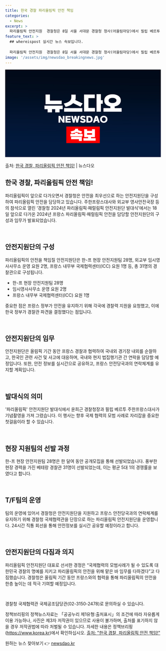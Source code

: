 ```yaml
---
title: 한국 경찰 파리올림픽 안전 책임
categories:
  - News
excerpt: >
  파리올림픽 안전지원  경찰청은 8일 서울 서대문 경찰청 청사(어울림마당)에서 필립 베르투 주한프랑스대사, 윤…
feature_text: >
  ## whereispost 실시간 뉴스 속보입니다.

  파리올림픽 안전지원  경찰청은 8일 서울 서대문 경찰청 청사(어울림마당)에서 필립 베르투 주한프랑스대사, 윤…
image: '/assets/img/newsdao_breakingnews.jpg'
---
```


![뉴스다오 속보](/assets/img/newsdao_breakingnews.jpg)

<p>출처: <a href="https://newsdao.kr/4673" rel="dofollow">한국 경찰, 파리올림픽 안전 책임!</a> | 뉴스다오</p>

<h2 data-ke-size="size26">한국 경찰, 파리올림픽 안전 책임!</h2>

파리올림픽이 앞으로 다가오면서 경찰청은 안전을 최우선으로 하는 안전지원단을 구성하여 파리올림픽 안전을 담당하고 있습니다. 주한프랑스대사와 외교부 영사안전국장 등의 참석으로 열린 ‘경찰청 2024년 파리올림픽·패럴림픽 안전지원단 발대식’에서는 18일 앞으로 다가온 2024년 프랑스 파리올림픽·패럴림픽 안전을 담당할 안전지원단의 구성과 임무가 발표되었습니다.

<p data-ke-size="size16">&nbsp;</p>

<h2 data-ke-size="size24">안전지원단의 구성</h2>
파리올림픽의 안전을 책임질 안전지원단은 한-프 현장 안전지원팀 28명, 외교부 임시영사사무소 운영 요원 2명, 프랑스 내무부 국제협력센터(ICC) 요원 1명 등, 총 31명의 경찰관으로 구성됩니다. 

<ul>
  <li>한-프 현장 안전지원팀 28명</li>
  <li>임시영사사무소 운영 요원 2명</li>
  <li>프랑스 내무부 국제협력센터(ICC) 요원 1명</li>
</ul>

중요한 점은 프랑스 정부가 안전을 유지하기 위해 각국에 경찰력 지원을 요청했고, 이에 한국 정부가 경찰관 파견을 결정했다는 점입니다.

<p data-ke-size="size16">&nbsp;</p>

<h2 data-ke-size="size24">안전지원단의 임무</h2>
안전지원단은 올림픽 기간 동안 프랑스 경찰과 협력하여 국내외 경기장 내외를 순찰하고, 한국인 관련 사건 및 사고에 대응하며, 국내와 현지 법집행기관 간 연락을 담당할 예정입니다. 또한, 안전 정보를 실시간으로 공유하고, 프랑스 안전당국과의 연락체계를 유지할 계획입니다.

<p data-ke-size="size16">&nbsp;</p>

<h2 data-ke-size="size24">발대식의 의미</h2>
'파리올림픽' 안전지원단 발대식에서 윤희근 경찰청장과 필립 베르투 주한프랑스대사가 기념촬영을 가져 그렸습니다. 이 행사는 향후 국제 협력의 모범 사례로 자리잡을 중요한 첫걸음이라 할 수 있습니다. 

<p data-ke-size="size16">&nbsp;</p>

<h2 data-ke-size="size24">현장 지원팀의 선발 과정</h2>
한-프 현장 안전지원팀 28명은 한 달여 동안 공개모집을 통해 선발되었습니다. 풍부한 현장 경력을 가진 베테랑 경찰관 31명이 선발되었는데, 이는 평균 5대 1의 경쟁률을 보였다고 합니다.

<p data-ke-size="size16">&nbsp;</p>

<h2 data-ke-size="size24">T/F팀의 운영</h2>
팀의 운영에 있어서 경찰청은 안전지원단을 지원하고 프랑스 안전당국과의 연락체계를 유지하기 위해 경찰청 국제협력관을 단장으로 하는 파리올림픽 안전지원단을 운영합니다. 24시간 직통 회선을 통해 안전정보를 실시간 공유할 예정이라고 합니다.

<p data-ke-size="size16">&nbsp;</p>

<h2 data-ke-size="size24">안전지원단의 다짐과 의지</h2>
파리올림픽 안전지원단 대표로 선서한 경정은 “국제협력의 모범사례가 될 수 있도록 대한민국 경찰의 명예를 지키고 파리올림픽의 안전을 위해 맡은 바 임무를 다하겠다”고 다짐했습니다. 경찰청은 올림픽 기간 동안 프랑스와의 협력을 통해 파리올림픽의 안전을 한층 높이는 데 적극 기여할 예정입니다.

<p data-ke-size="size16">&nbsp;</p>

경찰청 국제협력관 국제공조담당관(02-3150-2478)로 문의하실 수 있습니다.
 
정책브리핑의 정책뉴스자료는 「공공누리 제1유형:출처표시」의 조건에 따라 자유롭게 이용 가능하나, 사진은 제3자 저작권이 있으므로 사용이 불가하며, 출처를 표기하지 않을 경우 저작권법에 따라 처벌될 수 있습니다. 자세한 내용은 정책브리핑(https://www.korea.kr)에서 확인하십시오. [출처: "한국 경찰, 파리올림픽 안전 책임!"](https://newsdao.kr/4673) 

원하는 뉴스 찾아보기 👉 <a href="https://newsdao.kr" rel="dofollow">newsdao.kr</a>


